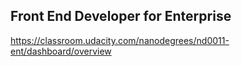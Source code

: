 ## Front End Developer for Enterprise
https://classroom.udacity.com/nanodegrees/nd0011-ent/dashboard/overview